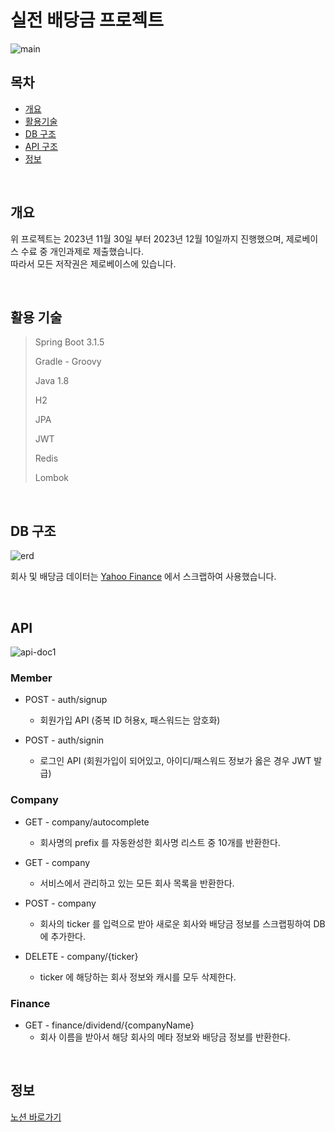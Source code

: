 # 실전 배당금 프로젝트
![main](https://github.com/JGoo99/dividend-info-project/assets/126454114/10079618-17c1-4124-a27d-049267a0156f)


## 목차

- [개요](#개요)
- [활용기술](#활용-기술)
- [DB 구조](#DB-구조)
- [API 구조](#API-구조)
- [정보](#정보)

<br/>

## 개요

위 프로젝트는 2023년 11월 30일 부터 2023년 12월 10일까지 진행했으며, 제로베이스 수료 중 개인과제로 제출했습니다.  
따라서 모든 저작권은 제로베이스에 있습니다.

<br/>

## 활용 기술

> Spring Boot 3.1.5
>
> Gradle - Groovy
>
> Java 1.8
>
> H2
>
> JPA
> 
> JWT
>
> Redis
> 
> Lombok

<br/>

## DB 구조

![erd](https://github.com/JGoo99/dividend-info-project/assets/126454114/1fc2542d-ad30-4d6c-9314-1f27c25e5233)

회사 및 배당금 데이터는 [Yahoo Finance](https://finance.yahoo.com/) 에서 스크랩하여 사용했습니다.


<br/>

## API

![api-doc1](https://github.com/JGoo99/dividend-info-project/assets/126454114/eaa60d22-a20a-47eb-bdbc-632e6b8b762c)

### Member

- POST - auth/signup
    - 회원가입 API (중복 ID 허용x, 패스워드는 암호화)


- POST - auth/signin
    - 로그인 API (회원가입이 되어있고, 아이디/패스워드 정보가 옳은 경우 JWT 발급)


### Company

- GET - company/autocomplete
    - 회사명의 prefix 를 자동완성한 회사명 리스트 중 10개를 반환한다.


- GET - company
    - 서비스에서 관리하고 있는 모든 회사 목록을 반환한다.


- POST - company
    - 회사의 ticker 를 입력으로 받아 새로운 회사와 배당금 정보를 스크랩핑하여 DB에 추가한다.


- DELETE - company/{ticker}
    - ticker 에 해당하는 회사 정보와 캐시를 모두 삭제한다.

### Finance

- GET - finance/dividend/{companyName}
  - 회사 이름을 받아서 해당 회사의 메타 정보와 배당금 정보를 반환한다.

<br/>

## 정보

[노션 바로가기](www.notion.so/goo99)
